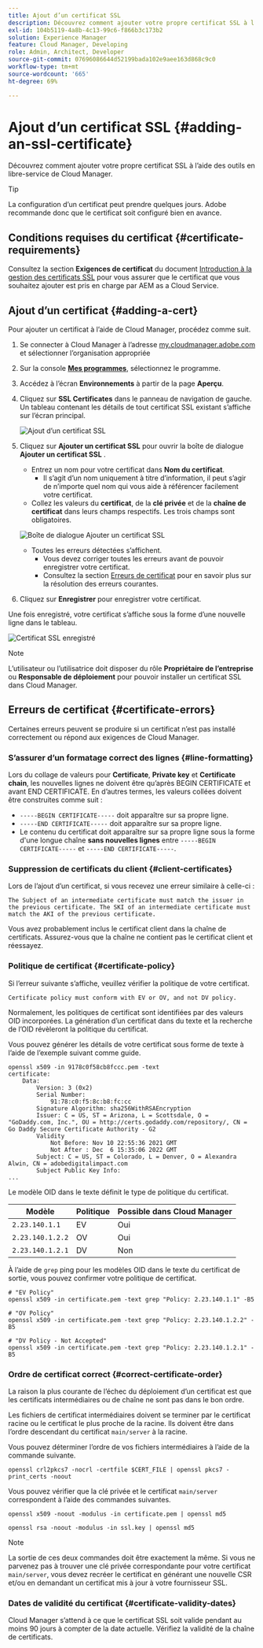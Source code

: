 ```yaml
---
title: Ajout d’un certificat SSL
description: Découvrez comment ajouter votre propre certificat SSL à l’aide des outils en libre-service de Cloud Manager.
exl-id: 104b5119-4a8b-4c13-99c6-f866b3c173b2
solution: Experience Manager
feature: Cloud Manager, Developing
role: Admin, Architect, Developer
source-git-commit: 07696086644d52199bada102e9aee163d868c9c0
workflow-type: tm+mt
source-wordcount: '665'
ht-degree: 69%

---
```


# Ajout d’un certificat SSL {#adding-an-ssl-certificate}

Découvrez comment ajouter votre propre certificat SSL à l’aide des outils en libre-service de Cloud Manager.

>[!TIP]
>
>La configuration d’un certificat peut prendre quelques jours. Adobe recommande donc que le certificat soit configuré bien en avance.

## Conditions requises du certificat {#certificate-requirements}

Consultez la section **Exigences de certificat** du document [Introduction à la gestion des certificats SSL](/help/implementing/cloud-manager/managing-ssl-certifications/introduction.md#requirements) pour vous assurer que le certificat que vous souhaitez ajouter est pris en charge par AEM as a Cloud Service.

## Ajout d’un certificat {#adding-a-cert}

Pour ajouter un certificat à l’aide de Cloud Manager, procédez comme suit.

1. Se connecter à Cloud Manager à l’adresse [my.cloudmanager.adobe.com](https://my.cloudmanager.adobe.com/) et sélectionner l’organisation appropriée

1. Sur la console **[Mes programmes](/help/implementing/cloud-manager/navigation.md#my-programs)**, sélectionnez le programme.

1. Accédez à l’écran **Environnements** à partir de la page **Aperçu**.

1. Cliquez sur **SSL Certificates** dans le panneau de navigation de gauche. Un tableau contenant les détails de tout certificat SSL existant s’affiche sur l’écran principal.

   ![Ajout d’un certificat SSL](/help/implementing/cloud-manager/assets/ssl/ssl-cert-1.png)

1. Cliquez sur **Ajouter un certificat SSL** pour ouvrir la boîte de dialogue **Ajouter un certificat SSL** .

   * Entrez un nom pour votre certificat dans **Nom du certificat**.
      * Il s’agit d’un nom uniquement à titre d’information, il peut s’agir de n’importe quel nom qui vous aide à référencer facilement votre certificat.
   * Collez les valeurs du **certificat**, de la **clé privée** et de la **chaîne de certificat** dans leurs champs respectifs. Les trois champs sont obligatoires.

   ![Boîte de dialogue Ajouter un certificat SSL](/help/implementing/cloud-manager/assets/ssl/ssl-cert-02.png)

   * Toutes les erreurs détectées s’affichent.
      * Vous devez corriger toutes les erreurs avant de pouvoir enregistrer votre certificat.
      * Consultez la section [Erreurs de certificat](#certificate-errors) pour en savoir plus sur la résolution des erreurs courantes.

1. Cliquez sur **Enregistrer** pour enregistrer votre certificat.

Une fois enregistré, votre certificat s’affiche sous la forme d’une nouvelle ligne dans le tableau.

![Certificat SSL enregistré](/help/implementing/cloud-manager/assets/ssl/ssl-cert-3.png)

>[!NOTE]
>
>L’utilisateur ou l’utilisatrice doit disposer du rôle **Propriétaire de l’entreprise** ou **Responsable de déploiement** pour pouvoir installer un certificat SSL dans Cloud Manager.

## Erreurs de certificat {#certificate-errors}

Certaines erreurs peuvent se produire si un certificat n’est pas installé correctement ou répond aux exigences de Cloud Manager.

### S’assurer d’un formatage correct des lignes {#line-formatting}

Lors du collage de valeurs pour **Certificate**, **Private key** et **Certificate chain**, les nouvelles lignes ne doivent être qu’après BEGIN CERTIFICATE et avant END CERTIFICATE. En d’autres termes, les valeurs collées doivent être construites comme suit :

* `-----BEGIN CERTIFICATE-----` doit apparaître sur sa propre ligne.
* `-----END CERTIFICATE-----` doit apparaître sur sa propre ligne.
* Le contenu du certificat doit apparaître sur sa propre ligne sous la forme d&#39;une longue chaîne **sans nouvelles lignes** entre `-----BEGIN CERTIFICATE-----` et `-----END CERTIFICATE-----`.

### Suppression de certificats du client {#client-certificates}

Lors de l’ajout d’un certificat, si vous recevez une erreur similaire à celle-ci :

```text
The Subject of an intermediate certificate must match the issuer in the previous certificate. The SKI of an intermediate certificate must match the AKI of the previous certificate.
```

Vous avez probablement inclus le certificat client dans la chaîne de certificats. Assurez-vous que la chaîne ne contient pas le certificat client et réessayez.

### Politique de certificat {#certificate-policy}

Si l’erreur suivante s’affiche, veuillez vérifier la politique de votre certificat.

```text
Certificate policy must conform with EV or OV, and not DV policy.
```

Normalement, les politiques de certificat sont identifiées par des valeurs OID incorporées. La génération d’un certificat dans du texte et la recherche de l’OID révèleront la politique du certificat.

Vous pouvez générer les détails de votre certificat sous forme de texte à l’aide de l’exemple suivant comme guide.

```text
openssl x509 -in 9178c0f58cb8fccc.pem -text
certificate:
    Data:
        Version: 3 (0x2)
        Serial Number:
            91:78:c0:f5:8c:b8:fc:cc
        Signature Algorithm: sha256WithRSAEncryption
        Issuer: C = US, ST = Arizona, L = Scottsdale, O = "GoDaddy.com, Inc.", OU = http://certs.godaddy.com/repository/, CN = Go Daddy Secure Certificate Authority - G2
        Validity
            Not Before: Nov 10 22:55:36 2021 GMT
            Not After : Dec  6 15:35:06 2022 GMT
        Subject: C = US, ST = Colorado, L = Denver, O = Alexandra Alwin, CN = adobedigitalimpact.com
        Subject Public Key Info:
...
```

Le modèle OID dans le texte définit le type de politique du certificat.

| Modèle | Politique | Possible dans Cloud Manager |
|---|---|---|
| `2.23.140.1.1` | EV | Oui |
| `2.23.140.1.2.2` | OV | Oui |
| `2.23.140.1.2.1` | DV | Non |

À l’aide de `grep` ping pour les modèles OID dans le texte du certificat de sortie, vous pouvez confirmer votre politique de certificat.

```shell
# "EV Policy"
openssl x509 -in certificate.pem -text grep "Policy: 2.23.140.1.1" -B5

# "OV Policy"
openssl x509 -in certificate.pem -text grep "Policy: 2.23.140.1.2.2" -B5

# "DV Policy - Not Accepted"
openssl x509 -in certificate.pem -text grep "Policy: 2.23.140.1.2.1" -B5
```

### Ordre de certificat correct {#correct-certificate-order}

La raison la plus courante de l’échec du déploiement d’un certificat est que les certificats intermédiaires ou de chaîne ne sont pas dans le bon ordre.

Les fichiers de certificat intermédiaires doivent se terminer par le certificat racine ou le certificat le plus proche de la racine. Ils doivent être dans l’ordre descendant du certificat `main/server` à la racine.

Vous pouvez déterminer l’ordre de vos fichiers intermédiaires à l’aide de la commande suivante.

```shell
openssl crl2pkcs7 -nocrl -certfile $CERT_FILE | openssl pkcs7 -print_certs -noout
```

Vous pouvez vérifier que la clé privée et le certificat `main/server` correspondent à l’aide des commandes suivantes.

```shell
openssl x509 -noout -modulus -in certificate.pem | openssl md5
```

```shell
openssl rsa -noout -modulus -in ssl.key | openssl md5
```

>[!NOTE]
>
>La sortie de ces deux commandes doit être exactement la même. Si vous ne parvenez pas à trouver une clé privée correspondante pour votre certificat `main/server`, vous devez recréer le certificat en générant une nouvelle CSR et/ou en demandant un certificat mis à jour à votre fournisseur SSL.

### Dates de validité du certificat {#certificate-validity-dates}

Cloud Manager s’attend à ce que le certificat SSL soit valide pendant au moins 90 jours à compter de la date actuelle. Vérifiez la validité de la chaîne de certificats.
